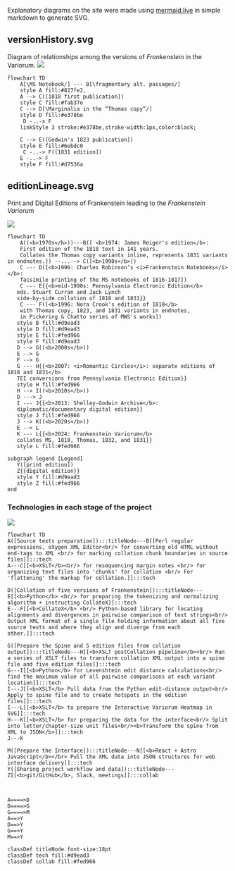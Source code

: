 Explanatory diagrams on the site were made using [mermaid.live](https://mermaid.live/) in simple markdown to generate SVG.

## versionHistory.svg
Diagram of relationships among the versions of *Frankenstein* in the Variorum. [![](https://mermaid.ink/img/pako:eNp1ks9uozAQxl9l5D20lSAtQdsgVqqUzZ89dS_pLc5hwANYMTYyRmlUVeqD7L5cn6QO0IpLffLMfPPT5_G8sNwIYikrlDnlFVoHT2uuwZ_lnvPHHfw1jjJjjrcHCMMQfvtsYbGsSTu0Z0DlZtBg22JJrdcMva07K4IlFFKp9EcyXxQ0D8ba0nMeYHW9j5Io8QrbOmi6TMkcnTT6cDNFrEZEgVm8oKGy6gHriz20pdSoJILU4CqC97d_T5WpsYXcNOf3t_-3hyluPeIoXiTZiPPJcDYLn2E7xErq465Xx77LmiN96oMhDE9SuCqNmucgN8rYNFOYH3_13VOHm-v9HyNOUl-1ECXz-PtXbkZb95SJ_G60teptPcD2Mqk4AhJy2rn5LE9B2xEkFj_je5w44pprFrCabI1S-P9-ueQ58zOribPUXwUV2CnHGdevXoqdM7uzzlnqbEcBs6YrK5YWqFofdY1AR2uJpcX6K3uxaOzjsFH9Yr1-ANnmvZs?type=png)](https://mermaid.live/edit#pako:eNp1ks9uozAQxl9l5D20lSAtQdsgVqqUzZ89dS_pLc5hwANYMTYyRmlUVeqD7L5cn6QO0IpLffLMfPPT5_G8sNwIYikrlDnlFVoHT2uuwZ_lnvPHHfw1jjJjjrcHCMMQfvtsYbGsSTu0Z0DlZtBg22JJrdcMva07K4IlFFKp9EcyXxQ0D8ba0nMeYHW9j5Io8QrbOmi6TMkcnTT6cDNFrEZEgVm8oKGy6gHriz20pdSoJILU4CqC97d_T5WpsYXcNOf3t_-3hyluPeIoXiTZiPPJcDYLn2E7xErq465Xx77LmiN96oMhDE9SuCqNmucgN8rYNFOYH3_13VOHm-v9HyNOUl-1ECXz-PtXbkZb95SJ_G60teptPcD2Mqk4AhJy2rn5LE9B2xEkFj_je5w44pprFrCabI1S-P9-ueQ58zOribPUXwUV2CnHGdevXoqdM7uzzlnqbEcBs6YrK5YWqFofdY1AR2uJpcX6K3uxaOzjsFH9Yr1-ANnmvZs)

```
flowchart TD
    A[\MS Notebook/] --- B[\fragmentary alt. passages/] 
    style A fill:#827fe2, 
    A --> C([1818 first publication])
    style C fill:#fab37e
    C --> D[\Marginalia in the “Thomas copy”/]
    style D fill:#e378be
     D -..-x F
    linkStyle 3 stroke:#e378be,stroke-width:1px,color:black;
   
    C --> E([Godwin's 1823 publication])
    style E fill:#6ebdc0
     C -..-> F([1831 edition])
    E -..-> F
    style F fill:#d7536a
```

## editionLineage.svg
Print and Digital Editions of Frankenstein leading to the *Frankenstein Variorum*

[![](https://mermaid.ink/img/pako:eNqFVdtu2zgQ_ZWBFug6gORGdpGLEBhofUniOkUQBy2aOA-0NLYIU6RBUskaRoD9jf5ev6RDSkqdut31gyVyLjznzHC0DVKVYZAEC6Ge0pxpC7eDmQT6vW-1zua9-PT40Jy9nfcODqIo-tC6h2rzXQJjVqCBG-RL1H8bwIxbrqTzTaBKMeLa2MYAagE2R4hP4hOw-I8FLiF-F8MGmTbtOqSvhGCW8jrX21wVzECq1ht4ZJozaQ1FCS4xBI1rjQbdVnzSjXcdAGUmFWVpPxxAFLXb7SjqQb9177GfVoQeDuoTySOCQWM8SqBPOghHTc25NEp-__ebgTPeG2kmVyiNRTriE-WfK7WiXLznSVfpFiw1vOACYa25tFwuG-JXU5BNkNsjIY4i-jt-jWS43RKSgmeRh5rANUppNuKRSc5gKDC1WkmewvCn4D4eM1JxaktXxH6pCSwwmVGZ0hVMNjLNvZfhGUbzTeSepKxTuy6OL4yLcHI-P-9iGu2o80lpBn1NLH4WvQl_wQJP3Oa79QvJ3umGL_l_W66wiqWda56uUDvx3rhyWKvA0Bq9cFdfpnT0k9IrU0tn7IYE_wALLkTyV3aKLOvuGAZ_MgxrwwKz06OjHcNoP2IAronO_a3oHB42t8LbhpWt6uFRtfDv516-C19SCjpOXB_dkCrUGSn0uU6p0VwHJcRvzTS1fqOp2auJO7A64nZ4SarKR9TGey60Kv6vT-qKVvwu9olfeNiXNb_4FT_HnYxjv7j0nMY1p7ibwDRHIXATnavsiYr3Xqc5f8SdSZDxtSDSxPltptKyoFvL9Ia2l9wy0TB-hXC8j3DsEX6sEXZ-U4GJf__oAU5qgB0aVa9u7mfqPKXL4qVZ02bmXE1Dr3hYd65bdTvhr5eiAjjZBziTppwvNVvnIHBJXQ33E_988OavrXs_Exq-dfPebbf_JcTXPzXv3S8A6JyZnMkgDArUBeMZjfWt858FNH4KnAVUjSDDBSuFnQUz-UyurLRqSsMhSKwuMQy0Kpd5kCyYMLQq1xkJM-CMSBUvuw6l0lfVh8N_P8JgzeSdUo3P8w8Lf_vj?type=png)](https://mermaid.live/edit#pako:eNqFVdtu2zgQ_ZWBFug6gORGdpGLEBhofUniOkUQBy2aOA-0NLYIU6RBUskaRoD9jf5ev6RDSkqdut31gyVyLjznzHC0DVKVYZAEC6Ge0pxpC7eDmQT6vW-1zua9-PT40Jy9nfcODqIo-tC6h2rzXQJjVqCBG-RL1H8bwIxbrqTzTaBKMeLa2MYAagE2R4hP4hOw-I8FLiF-F8MGmTbtOqSvhGCW8jrX21wVzECq1ht4ZJozaQ1FCS4xBI1rjQbdVnzSjXcdAGUmFWVpPxxAFLXb7SjqQb9177GfVoQeDuoTySOCQWM8SqBPOghHTc25NEp-__ebgTPeG2kmVyiNRTriE-WfK7WiXLznSVfpFiw1vOACYa25tFwuG-JXU5BNkNsjIY4i-jt-jWS43RKSgmeRh5rANUppNuKRSc5gKDC1WkmewvCn4D4eM1JxaktXxH6pCSwwmVGZ0hVMNjLNvZfhGUbzTeSepKxTuy6OL4yLcHI-P-9iGu2o80lpBn1NLH4WvQl_wQJP3Oa79QvJ3umGL_l_W66wiqWda56uUDvx3rhyWKvA0Bq9cFdfpnT0k9IrU0tn7IYE_wALLkTyV3aKLOvuGAZ_MgxrwwKz06OjHcNoP2IAronO_a3oHB42t8LbhpWt6uFRtfDv516-C19SCjpOXB_dkCrUGSn0uU6p0VwHJcRvzTS1fqOp2auJO7A64nZ4SarKR9TGey60Kv6vT-qKVvwu9olfeNiXNb_4FT_HnYxjv7j0nMY1p7ibwDRHIXATnavsiYr3Xqc5f8SdSZDxtSDSxPltptKyoFvL9Ia2l9wy0TB-hXC8j3DsEX6sEXZ-U4GJf__oAU5qgB0aVa9u7mfqPKXL4qVZ02bmXE1Dr3hYd65bdTvhr5eiAjjZBziTppwvNVvnIHBJXQ33E_988OavrXs_Exq-dfPebbf_JcTXPzXv3S8A6JyZnMkgDArUBeMZjfWt858FNH4KnAVUjSDDBSuFnQUz-UyurLRqSsMhSKwuMQy0Kpd5kCyYMLQq1xkJM-CMSBUvuw6l0lfVh8N_P8JgzeSdUo3P8w8Lf_vj)

```
flowchart TD
    A((<b>1970s</b>))---B([ <b>1974: James Reiger's edition</b>: 
    First edition of the 1818 text in 141 years. 
    Collates the Thomas copy variants inline, represents 1831 variants in endnotes.]) --...--> C([<b>1990s</b>])
    C --- D([<b>1996: Charles Robinson’s <i>Frankenstein Notebooks</i></b>:
    facsimile printing of the MS notebooks of 1816-1817])
    C --- E{{<b>mid-1990s: Pennsylvania Electronic Edition</b>
   eds. Stuart Curran and Jack Lynch
   side-by-side collation of 1818 and 1831}}
    C --- F([<b>1996: Nora Crook's edition of 1818</b>
    with Thomas copy, 1823, and 1831 variants in endnotes,
    in Pickering & Chatto series of MWS's works])
   style B fill:#d9ead3
   style D fill:#d9ead3
   style E fill:#fed966
   style F fill:#d9ead3
   D --> G((<b>2000s</b>))
   E --> G 
   F --> G
   G --- H{{<b>2007: <i>Romantic Circles</i>: separate editions of 1818 and 1831</b> 
   TEI conversions from Pennsylvania Electronic Edition}}
   style H fill:#fed966
   H --> I((<b>2010s</b>))
   D ---> J
   I --- J{{<b>2013: Shelley-Godwin Archive</b>: 
   diplomatic/documentary digital edition}}
   style J fill:#fed966
   J --> K((<b>2020s</b>))
   E --> L
   K --- L{{<b>2024: Frankenstein Variorum</b>
   collates MS, 1818, Thomas, 1832, and 1831}}
   style L fill:#fed966
   
subgraph legend [Legend]
   Y([print edition])
   Z{{digital edition}}
   style Y fill:#d9ead3
   style Z fill:#fed966
end
```
### Technologies in each stage of the project
[![](https://mermaid.ink/img/pako:eNp1VmFv2zYQ_SuE9iEZZi8YhhWrkQXImsRJlqRBHRRp7XygpJPEhSI1krLjFv3ve0c6sdxsDQrJ1PHuvXfvKH3NCltSNskqbVdFI10QdycLc7w_n9neFSQCPQUvOkeddDIoax5-nEwmQQVNN9g5Ho__nM9vyWnhqO61dIKeEO09Qv1I2Pt1TUbcX1-J01IF6w5zd3AkKutEYc2SXFCmFlaX4vwOMSsVGtsHQaYcB1l7EWzcu93VSvfIWwqrdcQjiqY3jyK3vSmlU-SFMsIn8JXS5B8eGDAVDWgB7rv5_DA_up9d3R0e5EfbxMBM__RkCs6OKjXSGBuQbxtjXS2N-sIRrEvKj3pAuRdh-L0NtWdwae8Z1vYqLAUy2LwnQkORSd_txv88ALswJ_vzdy-ZbIVySxLQLGrLC2dOmkcyPpB63ZfTSPR2DUUNUx3wSO2MNAAkWORIrKQpQdq1Um9-69o69KQVP4GmD64vYsMSLLofwD1FybNY8vnhoGhCMc6lp1JolTvp1hGJtoUMqZKqTUsGZmMQJag6OKdI_eykcivlCUq1jNwnQWITgAoJfCr0vg8d_MOeqZhH4DApPCJ08oNo4DauqEyKYHFlzq6TWieN_dD7DGfVkCMWa52ADjGKytlWkCwaYRHhdns43Z_fRrXjdjHrlKG4-zdBGAgunlwUs2yNYyORV009f3Gv6KwPW3t0qiON3FtTf-gNM6c4E1Ahbkq14NcA63gWYFCTVUt1k6exO8KNsjHmKM4O7AHXKeBdfO857vEVLeHRhk0aN0M4HyRaKwqpiz4V3_SvUiiTpuNJtX0rllL3FJuI5vyHDdCfkMRfYkGasLEUDqottAtAu9yZe3HbI18pg0zCc8kEO0Icv0BMeiRwx12n1yzed7JgpXAEy8NbwXf4z57llP-nFQO62gWEJN3AKBcmkJOYNij-EcysgxjnKNLKjrPPPk4H-c6R76_dfK_nPLHFMv9QnL-SBSVqs06rTdc14ZhyB3gZdLiOvfpCojdqc9rFcNS5e_EPZ9sIwkqyiZDlcvb-hnEMQF4ySJ6J692ZuHiG8srtN5HSB7Q34AA6xqQjsVzKWeFUF6LVD3K3aSan4uKRZmTCGEQ6tHrHIwbuK8q33EWJmcEQrwcoP-HV1yTROmf_JpReWffI78c09Uj_CujnCLRW4WCqwnmfM7SRmGlZPI5ES8RHXOp_nLacVeC_4z_w7wgv3JN4M8UUxZvr-OjoU3zAl2m6XKfLwhRaen9COAKfUYCdCbFbk19-78IwBLy4eXryQ_mWZPnr4FmCs3laUfn2zZuFEYJLCL4RCWc2ylrCYalKfCp8jREZ9G5pkU1wW1Ilex0W2cJ8Q6jsg52tTZFNoD2Nsr6DaHSiZO1km00qqT1Wne3r5uUXxa-D6_QxEr9JRlknzWdrn3d8-xfhdAzB?type=png)](https://mermaid.live/edit#pako:eNp1VmFv2zYQ_SuE9iEZZi8YhhWrkQXImsRJlqRBHRRp7XygpJPEhSI1krLjFv3ve0c6sdxsDQrJ1PHuvXfvKH3NCltSNskqbVdFI10QdycLc7w_n9neFSQCPQUvOkeddDIoax5-nEwmQQVNN9g5Ho__nM9vyWnhqO61dIKeEO09Qv1I2Pt1TUbcX1-J01IF6w5zd3AkKutEYc2SXFCmFlaX4vwOMSsVGtsHQaYcB1l7EWzcu93VSvfIWwqrdcQjiqY3jyK3vSmlU-SFMsIn8JXS5B8eGDAVDWgB7rv5_DA_up9d3R0e5EfbxMBM__RkCs6OKjXSGBuQbxtjXS2N-sIRrEvKj3pAuRdh-L0NtWdwae8Z1vYqLAUy2LwnQkORSd_txv88ALswJ_vzdy-ZbIVySxLQLGrLC2dOmkcyPpB63ZfTSPR2DUUNUx3wSO2MNAAkWORIrKQpQdq1Um9-69o69KQVP4GmD64vYsMSLLofwD1FybNY8vnhoGhCMc6lp1JolTvp1hGJtoUMqZKqTUsGZmMQJag6OKdI_eykcivlCUq1jNwnQWITgAoJfCr0vg8d_MOeqZhH4DApPCJ08oNo4DauqEyKYHFlzq6TWieN_dD7DGfVkCMWa52ADjGKytlWkCwaYRHhdns43Z_fRrXjdjHrlKG4-zdBGAgunlwUs2yNYyORV009f3Gv6KwPW3t0qiON3FtTf-gNM6c4E1Ahbkq14NcA63gWYFCTVUt1k6exO8KNsjHmKM4O7AHXKeBdfO857vEVLeHRhk0aN0M4HyRaKwqpiz4V3_SvUiiTpuNJtX0rllL3FJuI5vyHDdCfkMRfYkGasLEUDqottAtAu9yZe3HbI18pg0zCc8kEO0Icv0BMeiRwx12n1yzed7JgpXAEy8NbwXf4z57llP-nFQO62gWEJN3AKBcmkJOYNij-EcysgxjnKNLKjrPPPk4H-c6R76_dfK_nPLHFMv9QnL-SBSVqs06rTdc14ZhyB3gZdLiOvfpCojdqc9rFcNS5e_EPZ9sIwkqyiZDlcvb-hnEMQF4ySJ6J692ZuHiG8srtN5HSB7Q34AA6xqQjsVzKWeFUF6LVD3K3aSan4uKRZmTCGEQ6tHrHIwbuK8q33EWJmcEQrwcoP-HV1yTROmf_JpReWffI78c09Uj_CujnCLRW4WCqwnmfM7SRmGlZPI5ES8RHXOp_nLacVeC_4z_w7wgv3JN4M8UUxZvr-OjoU3zAl2m6XKfLwhRaen9COAKfUYCdCbFbk19-78IwBLy4eXryQ_mWZPnr4FmCs3laUfn2zZuFEYJLCL4RCWc2ylrCYalKfCp8jREZ9G5pkU1wW1Ilex0W2cJ8Q6jsg52tTZFNoD2Nsr6DaHSiZO1km00qqT1Wne3r5uUXxa-D6_QxEr9JRlknzWdrn3d8-xfhdAzB)

```
flowchart TD
A([Source texts preparation]):::titleNode---B[[Perl regular expressions, oXygen XML Editor<br/> for converting old HTML without end-tags to XML <br/> for marking collation chunk boundaries in source files]]:::tech
A---C[[<b>XSLT</b><br/> for resequencing margin notes <br/> for organizing text files into 'chunks' for collation <br/> For 'flattening' the markup for collation.]]:::tech

D([Collation of five versions of Frankenstein]):::titleNode---E[[<b>Python</b> <br/> for preparing the tokenizing and normalizing algorithm + instructing CollateX]]:::tech
E---F[[<b>CollateX</b> <br/> Python-based library for locating alignments and divergences in pairwise comparison of text strings<br/> Output XML format of a single file holding information about all five source texts and where they align and diverge from each other.]]:::tech

G([Prepare the Spine and 5 edition files from collation output]):::titleNode---H[[<b>XSLT postCollation pipeline</b><br/> Run a series of XSLT files to transform collation XML output into a spine file and five edition files]]:::tech
G---I[[<b>Python</b> for Levenshtein edit distance calculations<br/> find the maximum value of all pairwise comparisons at each variant location]]:::tech
I---J[[<b>XSLT</b> Pull data from the Python edit-distance output<br/> Apply to spine file and to create hotspots in the edition files]]:::tech
I---L[[<b>XSLT</b> to prepare the Interactive Variorum Heatmap in SVG]]:::tech
H---K[[<b>XSLT</b> for preparing the data for the interface<br/> Split into letter/chapter-size unit files<br/><b>Transform the spine from XML to JSON</b>]]:::tech
J---K

M([Prepare the Interface]):::titleNode---N[[<b>React + Astro JavaScript</b></br> Pull the XML data into JSON structures for web interface delivery]]:::tech
Y([Sharing project workflow and data]):::titleNode---Z[[<b>git/GitHub</b>, Slack, meetings]]:::collab



A====>D
D====>G
G====>M
A==>Y
D==>Y
G==>Y
M==>Y

classDef titleNode font-size:18pt
classDef tech fill:#d9ead3
classDef collab fill:#fed966
```
